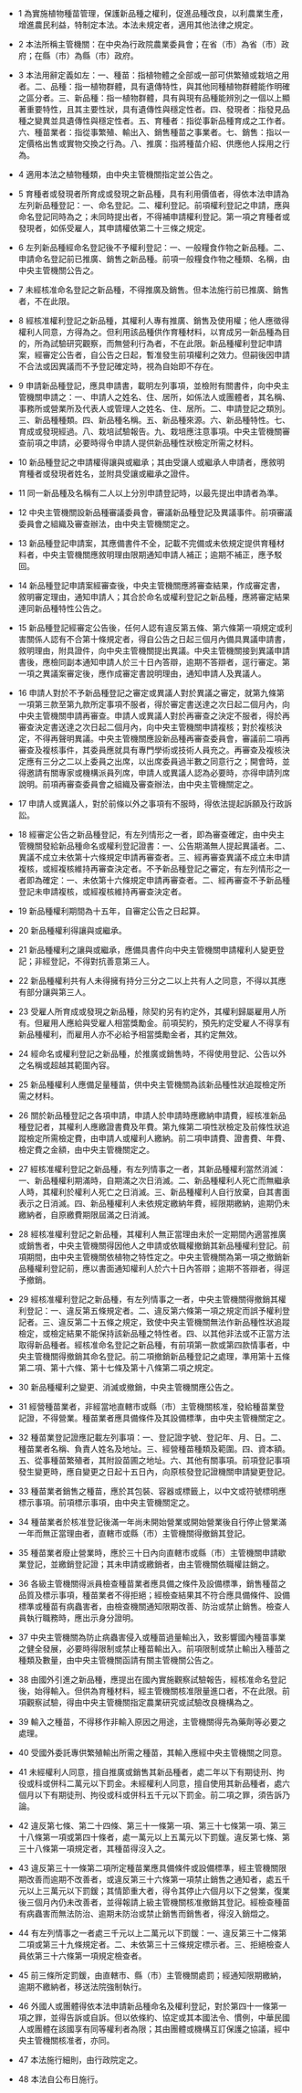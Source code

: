 * 1 為實施植物種苗管理，保護新品種之權利，促進品種改良，以利農業生產，增進農民利益，特制定本法。本法未規定者，適用其他法律之規定。

* 2 本法所稱主管機關：在中央為行政院農業委員會；在省（市）為省（市）政府；在縣（市）為縣（市）政府。

* 3 本法用辭定義如左：一、種苗：指植物體之全部或一部可供繁殖或栽培之用者。二、品種：指一植物群體，具有遺傳特性，與其他同種植物群體能作明確之區分者。三、新品種：指一植物群體，具有與現有品種能辨別之一個以上顯著重要特性，且其主要性狀，具有遺傳性與穩定性者。四、發現者：指發見品種之變異並具遺傳性與穩定性者。五、育種者：指從事新品種育成之工作者。六、種苗業者：指從事繁殖、輸出入、銷售種苗之事業者。七、銷售：指以一定價格出售或實物交換之行為。八、推廣：指將種苗介紹、供應他人採用之行為。

* 4 適用本法之植物種類，由中央主管機關指定並公告之。

* 5 育種者或發現者所育成或發現之新品種，具有利用價值者，得依本法申請為左列新品種登記：一、命名登記。二、權利登記。前項權利登記之申請，應與命名登記同時為之；未同時提出者，不得補申請權利登記。第一項之育種者或發現者，如係受雇人，其申請權依第二十三條之規定。

* 6 左列新品種經命名登記後不予權利登記：一、一般糧食作物之新品種。二、申請命名登記前已推廣、銷售之新品種。前項一般糧食作物之種類、名稱，由中央主管機關公告之。

* 7 未經核准命名登記之新品種，不得推廣及銷售。但本法施行前已推廣、銷售者，不在此限。

* 8 經核准權利登記之新品種，其權利人專有推廣、銷售及使用權；他人應徵得權利人同意，方得為之。但利用該品種供作育種材料，以育成另一新品種為目的，所為試驗研究觀察，而無營利行為者，不在此限。新品種權利登記申請案，經審定公告者，自公告之日起，暫准發生前項權利之效力。但嗣後因申請不合法或因異議而不予登記確定時，視為自始即不存在。

* 9 申請新品種登記，應具申請書，載明左列事項，並檢附有關書件，向中央主管機關申請之：一、申請人之姓名、住、居所，如係法人或團體者，其名稱、事務所或營業所及代表人或管理人之姓名、住、居所。二、申請登記之類別。三、新品種種類。四、新品種名稱。五、新品種來源。六、新品種特性。七、育成或發現經過。八、栽培試驗報告。九、栽培應注意事項。中央主管機關審查前項之申請，必要時得令申請人提供新品種性狀檢定所需之材料。

* 10 新品種登記之申請權得讓與或繼承；其由受讓人或繼承人申請者，應敘明育種者或發現者姓名，並附具受讓或繼承之證件。

* 11 同一新品種及名稱有二人以上分別申請登記時，以最先提出申請者為準。

* 12 中央主管機關設新品種審議委員會，審議新品種登記及異議事件。前項審議委員會之組織及審查辦法，由中央主管機關定之。

* 13 新品種登記申請案，其應備書件不全，記載不完備或未依規定提供育種材料者，中央主管機關應敘明理由限期通知申請人補正；逾期不補正，應予駁回。

* 14 新品種登記申請案經審查後，中央主管機關應將審查結果，作成審定書，敘明審定理由，通知申請人；其合於命名或權利登記之新品種，應將審定結果連同新品種特性公告之。

* 15 新品種登記經審定公告後，任何人認有違反第五條、第六條第一項規定或利害關係人認有不合第十條規定者，得自公告之日起三個月內備具異議申請書，敘明理由，附具證件，向中央主管機關提出異議。中央主管機關接到異議申請書後，應檢同副本通知申請人於三十日內答辯，逾期不答辯者，逕行審定。第一項之異議案審定後，應作成審定書說明理由，通知申請人及異議人。

* 16 申請人對於不予新品種登記之審定或異議人對於異議之審定，就第九條第一項第三款至第九款所定事項不服者，得於審定書送達之次日起二個月內，向中央主管機關申請再審查。申請人或異議人對於再審查之決定不服者，得於再審查決定書送達之次日起二個月內，向中央主管機關申請複核；對於複核決定，不得再聲明異議。中央主管機關應設新品種再審查委員會，審議前二項再審查及複核事件，其委員應就具有專門學術或技術人員充之。再審查及複核決定應有三分之二以上委員之出席，以出席委員過半數之同意行之；開會時，並得邀請有關專家或機構派員列席，申請人或異議人認為必要時，亦得申請列席說明。前項再審查委員會之組織及審查辦法，由中央主管機關定之。

* 17 申請人或異議人，對於前條以外之事項有不服時，得依法提起訴願及行政訴訟。

* 18 經審定公告之新品種登記，有左列情形之一者，即為審查確定，由中央主管機關發給新品種命名或權利登記證書：一、公告期滿無人提起異議者。二、異議不成立未依第十六條規定申請再審查者。三、經再審查異議不成立未申請複核，或經複核維持再審查決定者。不予新品種登記之審定，有左列情形之一者即為確定：一、未依第十六條規定申請再審查者。二、經再審查不予新品種登記未申請複核，或經複核維持再審查決定者。

* 19 新品種權利期間為十五年，自審定公告之日起算。

* 20 新品種權利得讓與或繼承。

* 21 新品種權利之讓與或繼承，應備具書件向中央主管機關申請權利人變更登記；非經登記，不得對抗善意第三人。

* 22 新品種權利共有人未得擁有持分三分之二以上共有人之同意，不得以其應有部分讓與第三人。

* 23 受雇人所育成或發現之新品種，除契約另有約定外，其權利歸屬雇用人所有。但雇用人應給與受雇人相當獎勵金。前項契約，預先約定受雇人不得享有新品種權利，而雇用人亦不必給予相當獎勵金者，其約定無效。

* 24 經命名或權利登記之新品種，於推廣或銷售時，不得使用登記、公告以外之名稱或超越其範圍內容。

* 25 新品種權利人應備足量種苗，供中央主管機關為該新品種性狀追蹤檢定所需之材料。

* 26 關於新品種登記之各項申請，申請人於申請時應繳納申請費，經核准新品種登記者，其權利人應繳證書費及年費。第九條第二項性狀檢定及前條性狀追蹤檢定所需檢定費，由申請人或權利人繳納。前二項申請費、證書費、年費、檢定費之金額，由中央主管機關定之。

* 27 經核准權利登記之新品種，有左列情事之一者，其新品種權利當然消滅：一、新品種權利期滿時，自期滿之次日消滅。二、新品種權利人死亡而無繼承人時，其權利於權利人死亡之日消滅。三、新品種權利人自行放棄，自其書面表示之日消滅。四、新品種權利人未依規定繳納年費，經限期繳納，逾期仍未繳納者，自原繳費期限屆滿之日消滅。

* 28 經核准權利登記之新品種，其權利人無正當理由未於一定期間內適當推廣或銷售者，中央主管機關得因他人之申請或依職權撤銷其新品種權利登記。前項期間，由中央主管機關依植物之特性定之。中央主管機關為第一項之撤銷新品種權利登記前，應以書面通知權利人於六十日內答辯；逾期不答辯者，得逕予撤銷。

* 29 經核准權利登記之新品種，有左列情事之一者，中央主管機關得撤銷其權利登記：一、違反第五條規定者。二、違反第六條第一項之規定而誤予權利登記者。三、違反第二十五條之規定，致使中央主管機關無法作新品種性狀追蹤檢定，或檢定結果不能保持該新品種之特性者。四、以其他非法或不正當方法取得新品種者。經核准命名登記之新品種，有前項第一款或第四款情事者，中央主管機關得撤銷其命名登記。前二項撤銷新品種登記之處理，準用第十五條第二項、第十六條、第十七條及第十八條第二項之規定。

* 30 新品種權利之變更、消滅或撤銷，中央主管機關應公告之。

* 31 經營種苗業者，非經當地直轄市或縣（市）主管機關核准，發給種苗業登記證，不得營業。種苗業者應具備條件及其設備標準，由中央主管機關定之。

* 32 種苗業登記證應記載左列事項：一、登記證字號、登記年、月、日。二、種苗業者名稱、負責人姓名及地址。三、經營種苗種類及範圍。四、資本額。五、從事種苗繁殖者，其附設苗圃之地址。六、其他有關事項。前項登記事項發生變更時，應自變更之日起十五日內，向原核發登記證機關申請變更登記。

* 33 種苗業者銷售之種苗，應於其包裝、容器或標籤上，以中文或符號標明應標示事項。前項標示事項，由中央主管機關定之。

* 34 種苗業者於核准登記後滿一年尚未開始營業或開始營業後自行停止營業滿一年而無正當理由者，直轄市或縣（市）主管機關得撤銷其登記。

* 35 種苗業者廢止營業時，應於三十日內向直轄市或縣（市）主管機關申請歇業登記，並繳銷登記證；其未申請或繳銷者，由主管機關依職權註銷之。

* 36 各級主管機關得派員檢查種苗業者應具備之條件及設備標準，銷售種苗之品質及標示事項，種苗業者不得拒絕；經檢查結果其不符合應具備條件、設備標準或種苗有病蟲害者，由檢查機關通知限期改善、防治或禁止銷售。檢查人員執行職務時，應出示身分證明。

* 37 中央主管機關為防止病蟲害侵入或種苗過量輸出入，致影響國內種苗事業之健全發展，必要時得限制或禁止種苗輸出入。前項限制或禁止輸出入種苗之種類及數量，由中央主管機關函請有關主管機關公告之。

* 38 由國外引進之新品種，應提出在國內實施觀察試驗報告，經核准命名登記後，始得輸入。但供為育種材料，經主管機關核准限量進口者，不在此限。前項觀察試驗，得由中央主管機關指定農業研究或試驗改良機構為之。

* 39 輸入之種苗，不得移作非輸入原因之用途，主管機關得先為藥劑等必要之處理。

* 40 受國外委託專供繁殖輸出所需之種苗，其輸入應經中央主管機關之同意。

* 41 未經權利人同意，擅自推廣或銷售其新品種者，處二年以下有期徒刑、拘役或科或併科二萬元以下罰金。未經權利人同意，擅自使用其新品種者，處六個月以下有期徒刑、拘役或科或併科五千元以下罰金。前二項之罪，須告訴乃論。

* 42 違反第七條、第二十四條、第三十一條第一項、第三十七條第一項、第三十八條第一項或第四十條者，處一萬元以上五萬元以下罰鍰。違反第七條、第三十八條第一項規定者，其種苗得沒入之。

* 43 違反第三十一條第二項所定種苗業應具備條件或設備標準，經主管機關限期改善而逾期不改善者，或違反第三十六條第一項禁止銷售之通知者，處五千元以上三萬元以下罰鍰；其情節重大者，得令其停止六個月以下之營業，復業後三個月內仍未改善者，並得報請上級主管機關核准撤銷其登記。經檢查種苗有病蟲害而無法防治、逾期未防治或禁止銷售而銷售者，得沒入銷燬之。

* 44 有左列情事之一者處三千元以上二萬元以下罰鍰：一、違反第三十二條第二項或第三十九條規定者。二、未依第三十三條規定標示者。三、拒絕檢查人員依第三十六條第一項規定檢查者。

* 45 前三條所定罰鍰，由直轄市、縣（市）主管機關處罰；經通知限期繳納，逾期不繳納者，移送法院強制執行。

* 46 外國人或團體得依本法申請新品種命名及權利登記，對於第四十一條第一項之罪，並得告訴或自訴。但以依條約、協定或其本國法令、慣例，中華民國人或團體在該國享有同等權利者為限；其由團體或機構互訂保護之協議，經中央主管機關核准者，亦同。

* 47 本法施行細則，由行政院定之。

* 48 本法自公布日施行。


